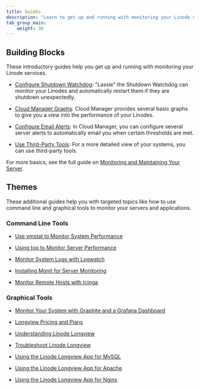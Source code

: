 ```yaml
---
title: Guides
description: "Learn to get up and running with monitoring your Linode services and find guides on related monitoring tools."
tab_group_main:
    weight: 30
---
```


## Building Blocks

These introductory guides help you get up and running with monitoring your Linode services.

- [Configure Shutdown Watchdog](/docs/products/compute/compute-instances/guides/lassie-shutdown-watchdog/): "Lassie" the Shutdown Watchdog can monitor your Linodes and automatically restart them if they are shutdown unexpectedly.

- [Cloud Manager Graphs](/docs/products/tools/monitoring/guides/monitoring-cloud-graphs): Cloud Manager provides several basic graphs to give you a view into the performance of your Linodes.

- [Configure Email Alerts](/docs/products/tools/monitoring/guides/monitoring-email-alerts): In Cloud Manager, you can configure several server alerts to automatically email you when certain thresholds are met.

- [Use Third-Party Tools](/docs/products/tools/monitoring/guides/monitoring-third-party-tools): For a more detailed view of your systems, you can use third-party tools.

For more basics, see the full guide on [Monitoring and Maintaining Your Server](/docs/products/compute/compute-instances/guides/monitor-and-maintain/).

## Themes

These additional guides help you with targeted topics like how to use command line and graphical tools to monitor your servers and applications.

### Command Line Tools

- [Use vmstat to Monitor System Performance](/docs/guides/use-vmstat-to-monitor-system-performance/)

- [Using top to Monitor Server Performance](/docs/guides/top-htop-iotop/)

- [Monitor System Logs with Logwatch](/docs/guides/logwatch-monitor-system-logs/)

- [Installing Monit for Server Monitoring](/docs/guides/monitoring-servers-with-monit/)

- [Monitor Remote Hosts with Icinga](/docs/guides/monitor-remote-hosts-with-icinga/)

### Graphical Tools

- [Monitor Your System with Graphite and a Grafana Dashboard](/docs/guides/install-graphite-and-grafana/)

- [Longview Pricing and Plans](/docs/guides/linode-longview-pricing-and-plans/)

- [Understanding Linode Longview](/docs/guides/what-is-longview/)

- [Troubleshoot Linode Longview](/docs/guides/troubleshooting-linode-longview/)

- [Using the Linode Longview App for MySQL](/docs/guides/what-is-the-linode-longview-app-for-mysql/)

- [Using the Linode Longview App for Apache](/docs/guides/what-is-the-linode-longview-app-for-apache/)

- [Using the Linode Longview App for Nginx](/docs/guides/what-is-the-linode-longview-app-for-nginx/)
